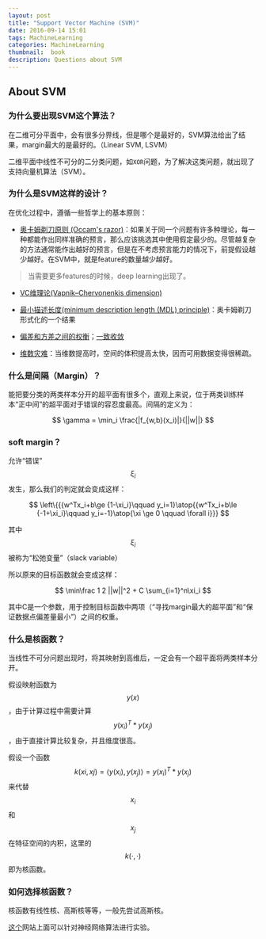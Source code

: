 ```yaml
---
layout: post
title: "Support Vector Machine (SVM)"
date: 2016-09-14 15:01
tags: MachineLearning
categories: MachineLearning
thumbnail:  book
description: Questions about SVM
---
```


## About SVM

### 为什么要出现SVM这个算法？

在二维可分平面中，会有很多分界线，但是哪个是最好的，SVM算法给出了结果，margin最大的是最好的。（Linear SVM, LSVM）

二维平面中线性不可分的二分类问题，如`XOR`问题，为了解决这类问题，就出现了支持向量机算法（SVM）。

### 为什么是SVM这样的设计？

在优化过程中，遵循一些哲学上的基本原则：

- [奥卡姆剃刀原则 (Occam's razor)](https://en.wikipedia.org/wiki/Occam%27s_razor)：如果关于同一个问题有许多种理论，每一种都能作出同样准确的预言，那么应该挑选其中使用假定最少的。尽管越复杂的方法通常能作出越好的预言，但是在不考虑预言能力的情况下，前提假设越少越好。在SVM中，就是feature的数量越少越好。

> 当需要更多features的时候，deep learning出现了。

- [VC维理论(Vapnik–Chervonenkis dimension)](https://en.wikipedia.org/wiki/VC_dimension)

- [最小描述长度(minimum description length (MDL) principle)](https://en.wikipedia.org/wiki/Minimum_description_length)：奥卡姆剃刀形式化的一个结果

- [偏差和方差之间的权衡](https://en.wikipedia.org/wiki/Bias%E2%80%93variance_tradeoff)；[一致收敛](https://en.wikipedia.org/wiki/Uniform_convergence)

- [维数灾难](https://en.wikipedia.org/wiki/Curse_of_dimensionality)：当维数提高时，空间的体积提高太快，因而可用数据变得很稀疏。

### 什么是间隔（Margin）？

能把要分类的两类样本分开的超平面有很多个，直观上来说，位于两类训练样本“正中间”的超平面对于错误的容忍度最高。间隔的定义为：

$$ \gamma = \min_i \frac{|f_{w,b}(x_i)|}{||w||} $$

### soft margin？

允许“错误”$$ \xi_i $$发生，那么我们的判定就会变成这样：

$$ \left\{{{w^Tx_i+b\ge {1-\xi_i}\qquad y_i=1}\atop{{w^Tx_i+b\le  {-1+\xi_i}\qquad y_i=-1}\atop{\xi \ge 0 \qquad \forall  i}}} $$

其中$$\xi_i$$被称为“松弛变量”（slack variable）

所以原来的目标函数就会变成这样：

$$ \min\frac 1 2 ||w||^2 + C \sum_{i=1}^n\xi_i $$

其中C是一个参数，用于控制目标函数中两项（“寻找margin最大的超平面”和“保证数据点偏差量最小”）之间的权重。

### 什么是核函数？

当线性不可分问题出现时，将其映射到高维后，一定会有一个超平面将两类样本分开。

假设映射函数为 $$ y(x) $$，由于计算过程中需要计算 $$ y(x_i)^T*y(x_j) $$，由于直接计算比较复杂，并且维度很高。

假设一个函数 $$ k(xi,xj) = \left\langle y(x_i),y(x_j) \right\rangle = y(x_i)^T*y(x_j) $$ 来代替 $$ x_i $$ 和 $$ x_j $$在特征空间的内积，这里的 $$ k(·,·) $$ 即为核函数。

### 如何选择核函数？

核函数有线性核、高斯核等等，一般先尝试高斯核。

[这个](http://playground.tensorflow.org)网站上面可以针对神经网络算法进行实验。
